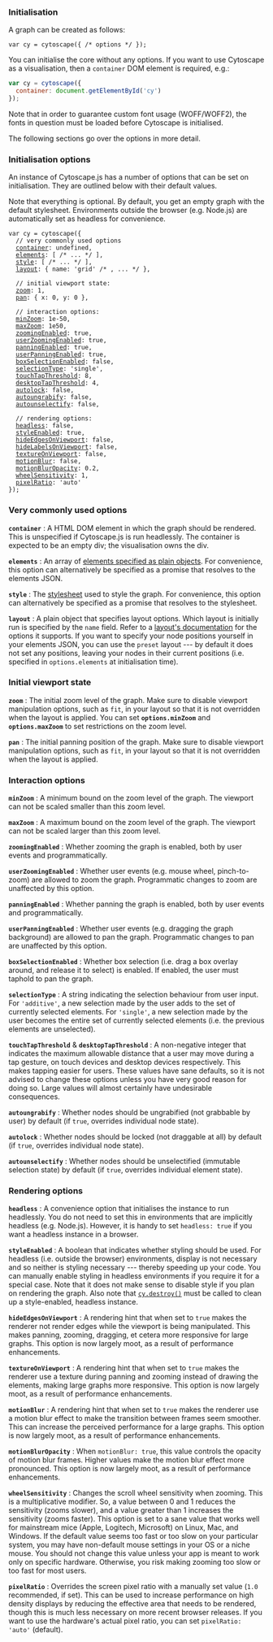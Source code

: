 ### Initialisation

A graph can be created as follows:

```
var cy = cytoscape({ /* options */ });
```

You can initialise the core without any options.  If you want to use Cytoscape as a visualisation, then a `container` DOM element is required, e.g.:

```js
var cy = cytoscape({
  container: document.getElementById('cy')
});
```

Note that in order to guarantee custom font usage (WOFF/WOFF2), the fonts in question must be loaded before Cytoscape is initialised.

The following sections go over the options in more detail.


### Initialisation options

An instance of Cytoscape.js has a number of options that can be set on initialisation.  They are outlined below with their default values.

<span class="important-indicator"></span> Note that everything is optional.  By default, you get an empty graph with the default stylesheet.  Environments outside the browser (e.g. Node.js) are automatically set as headless for convenience.

<pre><code>var cy = cytoscape({
  // very commonly used options
  <a href="#init-opts/container">container</a>: undefined,
  <a href="#init-opts/elements">elements</a>: [ /* ... */ ],
  <a href="#init-opts/style">style</a>: [ /* ... */ ],
  <a href="#init-opts/layout">layout</a>: { name: 'grid' /* , ... */ },

  // initial viewport state:
  <a href="#init-opts/zoom">zoom</a>: 1,
  <a href="#init-opts/pan">pan</a>: { x: 0, y: 0 },

  // interaction options:
  <a href="#init-opts/minZoom">minZoom</a>: 1e-50,
  <a href="#init-opts/maxZoom">maxZoom</a>: 1e50,
  <a href="#init-opts/zoomingEnabled">zoomingEnabled</a>: true,
  <a href="#init-opts/userZoomingEnabled">userZoomingEnabled</a>: true,
  <a href="#init-opts/panningEnabled">panningEnabled</a>: true,
  <a href="#init-opts/userPanningEnabled">userPanningEnabled</a>: true,
  <a href="#init-opts/boxSelectionEnabled">boxSelectionEnabled</a>: false,
  <a href="#init-opts/selectionType">selectionType</a>: 'single',
  <a href="#init-opts/touchTapThreshold">touchTapThreshold</a>: 8,
  <a href="#init-opts/desktopTapThreshold">desktopTapThreshold</a>: 4,
  <a href="#init-opts/autolock">autolock</a>: false,
  <a href="#init-opts/autoungrabify">autoungrabify</a>: false,
  <a href="#init-opts/autounselectify">autounselectify</a>: false,

  // rendering options:
  <a href="#init-opts/headless">headless</a>: false,
  <a href="#init-opts/styleEnabled">styleEnabled</a>: true,
  <a href="#init-opts/hideEdgesOnViewport">hideEdgesOnViewport</a>: false,
  <a href="#init-opts/hideLabelsOnViewport">hideLabelsOnViewport</a>: false,
  <a href="#init-opts/textureOnViewport">textureOnViewport</a>: false,
  <a href="#init-opts/motionBlur">motionBlur</a>: false,
  <a href="#init-opts/motionBlurOpacity">motionBlurOpacity</a>: 0.2,
  <a href="#init-opts/wheelSensitivity">wheelSensitivity</a>: 1,
  <a href="#init-opts/pixelRatio">pixelRatio</a>: 'auto'
});
</code></pre>

### Very commonly used options

<span id="init-opts/container"></span>
**`container`** : A HTML DOM element in which the graph should be rendered.  This is unspecified if Cytoscape.js is run headlessly.  The container is expected to be an empty div; the visualisation owns the div.

<span id="init-opts/elements"></span>
**`elements`** : An array of [elements specified as plain objects](#notation/elements-json).  For convenience, this option can alternatively be specified as a promise that resolves to the elements JSON.

<span id="init-opts/style"></span>
**`style`** : The [stylesheet](#style) used to style the graph.  For convenience, this option can alternatively be specified as a promise that resolves to the stylesheet.

<span id="init-opts/layout"></span>
**`layout`** : A plain object that specifies layout options.  Which layout is initially run is specified by the `name` field.  Refer to a [layout's documentation](#layouts) for the options it supports.  If you want to specify your node positions yourself in your elements JSON, you can use the `preset` layout --- by default it does not set any positions, leaving your nodes in their current positions (i.e. specified in `options.elements` at initialisation time).


### Initial viewport state

<span id="init-opts/zoom"></span>
**`zoom`** : The initial zoom level of the graph.  Make sure to disable viewport manipulation options, such as `fit`, in your layout so that it is not overridden when the layout is applied.  You can set **`options.minZoom`** and **`options.maxZoom`** to set restrictions on the zoom level.

<span id="init-opts/pan"></span>
**`pan`** : The initial panning position of the graph.  Make sure to disable viewport manipulation options, such as `fit`, in your layout so that it is not overridden when the layout is applied.


### Interaction options

<span id="init-opts/minZoom"></span>
**`minZoom`** : A minimum bound on the zoom level of the graph.  The viewport can not be scaled smaller than this zoom level.

<span id="init-opts/maxZoom"></span>
**`maxZoom`** : A maximum bound on the zoom level of the graph.  The viewport can not be scaled larger than this zoom level.

<span id="init-opts/zoomingEnabled"></span>
**`zoomingEnabled`** : Whether zooming the graph is enabled, both by user events and programmatically.

<span id="init-opts/userZoomingEnabled"></span>
**`userZoomingEnabled`** : Whether user events (e.g. mouse wheel, pinch-to-zoom) are allowed to zoom the graph.  Programmatic changes to zoom are unaffected by this option.

<span id="init-opts/panningEnabled"></span>
**`panningEnabled`** : Whether panning the graph is enabled, both by user events and programmatically.

<span id="init-opts/userPanningEnabled"></span>
**`userPanningEnabled`** : Whether user events (e.g. dragging the graph background) are allowed to pan the graph.  Programmatic changes to pan are unaffected by this option.

<span id="init-opts/boxSelectionEnabled"></span>
**`boxSelectionEnabled`** : Whether box selection (i.e. drag a box overlay around, and release it to select) is enabled.  If enabled, the user must taphold to pan the graph.

<span id="init-opts/selectionType"></span>
**`selectionType`** : A string indicating the selection behaviour from user input.  For `'additive'`, a new selection made by the user adds to the set of currently selected elements.  For `'single'`, a new selection made by the user becomes the entire set of currently selected elements (i.e. the previous elements are unselected).

<span id="init-opts/touchTapThreshold"></span>
<span id="init-opts/desktopTapThreshold"></span>
**`touchTapThreshold`** & **`desktopTapThreshold`** : A non-negative integer that indicates the maximum allowable distance that a user may move during a tap gesture, on touch devices and desktop devices respectively.  This makes tapping easier for users.  These values have sane defaults, so it is not advised to change these options unless you have very good reason for doing so.  Large values will almost certainly have undesirable consequences.

<span id="init-opts/autoungrabify"></span>
**`autoungrabify`** : Whether nodes should be ungrabified (not grabbable by user) by default (if `true`, overrides individual node state).

<span id="init-opts/autolock"></span>
**`autolock`** : Whether nodes should be locked (not draggable at all) by default (if `true`, overrides individual node state).

<span id="init-opts/autounselectify"></span>
**`autounselectify`** : Whether nodes should be unselectified (immutable selection state) by default (if `true`, overrides individual element state).


### Rendering options

<span id="init-opts/headless"></span>
**`headless`** : A convenience option that initialises the instance to run headlessly.  You do not need to set this in environments that are implicitly headless (e.g. Node.js).  However, it is handy to set `headless: true` if you want a headless instance in a browser.

<span id="init-opts/styleEnabled"></span>
**`styleEnabled`** : A boolean that indicates whether styling should be used.  For headless (i.e. outside the browser) environments, display is not necessary and so neither is styling necessary --- thereby speeding up your code.  You can manually enable styling in headless environments if you require it for a special case.  Note that it does not make sense to disable style if you plan on rendering the graph.  Also note that [`cy.destroy()`](#cy.destroy) must be called to clean up a style-enabled, headless instance.

<span id="init-opts/hideEdgesOnViewport"></span>
**`hideEdgesOnViewport`** : A rendering hint that when set to `true` makes the renderer not render edges while the viewport is being manipulated.  This makes panning, zooming, dragging, et cetera more responsive for large graphs.  This option is now largely moot, as a result of performance enhancements.

<span id="init-opts/textureOnViewport"></span>
**`textureOnViewport`** : A rendering hint that when set to `true` makes the renderer use a texture  during panning and zooming instead of drawing the elements, making large graphs more responsive.  This option is now largely moot, as a result of performance enhancements.

<span id="init-opts/motionBlur"></span>
**`motionBlur`** : A rendering hint that when set to `true` makes the renderer use a motion blur effect to make the transition between frames seem smoother.  This can increase the perceived performance for a large graphs.  This option is now largely moot, as a result of performance enhancements.

<span id="init-opts/motionBlurOpacity"></span>
**`motionBlurOpacity`** : When `motionBlur: true`, this value controls the opacity of motion blur frames.  Higher values make the motion blur effect more pronounced.  This option is now largely moot, as a result of performance enhancements.

<span id="init-opts/wheelSensitivity"></span>
**`wheelSensitivity`** : Changes the scroll wheel sensitivity when zooming.  This is a multiplicative modifier.  So, a value between 0 and 1 reduces the sensitivity (zooms slower), and a value greater than 1 increases the sensitivity (zooms faster).  This option is set to a sane value that works well for mainstream mice (Apple, Logitech, Microsoft) on Linux, Mac, and Windows.  If the default value seems too fast or too slow on your particular system, you may have non-default mouse settings in your OS or a niche mouse.  You should not change this value unless your app is meant to work only on specific hardware.  Otherwise, you risk making zooming too slow or too fast for most users.

<span id="init-opts/pixelRatio"></span>
**`pixelRatio`** : Overrides the screen pixel ratio with a manually set value (`1.0` recommended, if set).  This can be used to increase performance on high density displays by reducing the effective area that needs to be rendered, though this is much less necessary on more recent browser releases.  If you want to use the hardware's actual pixel ratio, you can set `pixelRatio: 'auto'` (default).
